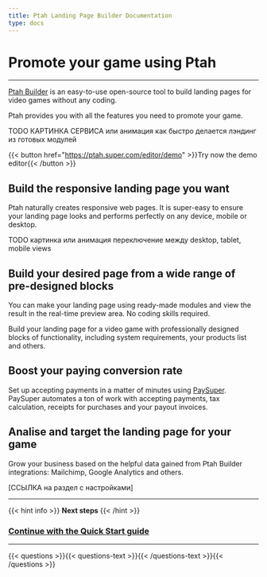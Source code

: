 ```yaml
---
title: Ptah Landing Page Builder Documentation
type: docs
---
```


# Promote your game using Ptah
***

[Ptah Builder](https://ptah.super.com) is an easy-to-use open-source tool to build landing pages for video games without any coding.

Ptah provides you with all the features you need to promote your game.

TODO КАРТИНКА СЕРВИСА или анимация как быстро делается лэндинг из готовых модулей

{{< button href="https://ptah.super.com/editor/demo" >}}Try now the demo editor{{< /button >}}

## Build the responsive landing page you want

Ptah naturally creates responsive web pages. It is super-easy to ensure your landing page looks and performs perfectly on any device, mobile or desktop. 

TODO картинка или анимация переключение между desktop, tablet, mobile views

## Build your desired page from a wide range of pre-designed blocks

You can make your landing page using ready-made modules and view the result in the real-time preview area.
No coding skills required.

Build your landing page for a video game with professionally designed blocks of functionality, including system requirements, your products list and others.

## Boost your paying conversion rate

Set up accepting payments in a matter of minutes using [PaySuper](https://docs.pay.super.com/docs/payments). 
PaySuper automates a ton of work with accepting payments, tax calculation, receipts for purchases and your payout invoices. 

## Analise and target the landing page for your game

Grow your business based on the helpful data gained from Ptah Builder integrations: Mailchimp, Google Analytics and others.

[ССЫЛКА на раздел с настройками]

***

{{< hint info >}}
**Next steps**
{{< /hint >}}

### [**Continue with the Quick Start guide**](/docs/quick-start)

***

{{< questions >}}{{< questions-text >}}{{< /questions-text >}}{{< /questions >}}
